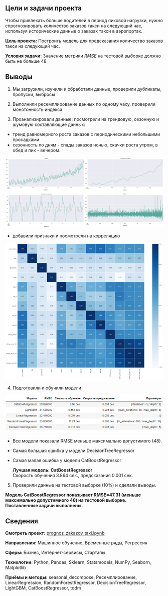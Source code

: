 ## Цели и задачи проекта

Чтобы привлекать больше водителей в период пиковой нагрузки, нужно спрогнозировать количество заказов такси на следующий час, используя исторические данные о заказах такси в аэропортах.

**Цель проекта:** Построить модель для предсказания количество заказов такси на следующий час.

**Условия задачи:** Значение метрики *RMSE* на тестовой выборке должно быть не больше 48.

## Выводы

1.  Мы загрузили, изучили и обработали данные, проверили дубликаты, пропуски, выбросы

2. Выполнили ресемплирование данных по одному часу, проверили монотонность индекса

3. Проанализировали данные: посмотрели на трендовую, сезонную и шумовую составляющие данных:

- тренд равномерного роста заказов с периодическими небольшими просадками
- сезонность по дням - спады заказов ночью, скачки роста утром, в обед и пик - вечером.

![](data/chart1.jpg)

- добавили признаки и посмотрели на корреляцию

![](data/chart2.jpg)
    
4. Подготовили и обучили модели
  
![](data/chart3.jpg)

- Все модели показали RMSE меньше максимально допустимого (48).
- Самая большая ошибка у модели DecisionTreeRegressor
- Самая малая ошибка у модели CatBoostRegressor

    **Лучшая модель: CatBoostRegressor**<br/>Скорость обучения 3.864 сек., предсказания	0.001 сек.
    
5. Проверили данные на тестовой выборке (10%) и сделали выводы.

**Модель CatBoostRegressor показывает RMSE=47.31 (меньше максимально допустимиого 48) на тестовой выборке.**<br/>
**Поставленные задачи выполнены.**


## Сведения

**Смотреть проект:** [prognoz_zakazov_taxi.ipynb](prognoz_zakazov_taxi.ipynb)

**Направления:** Машинное обучение, Временные ряды, Регрессия

**Сферы:** Бизнес, Интернет-сервисы, Стартапы

**Технологии:** Python, Pandas, Sklearn, Statsmodels, NumPy, Seaborn, Matplotlib

**Приёмы и методы:** seasonal_decompose, Ресемплирование, LinearRegression, RandomForestRegressor, DecisionTreeRegressor, LightGBM, CatBoostRegressor, tqdm
